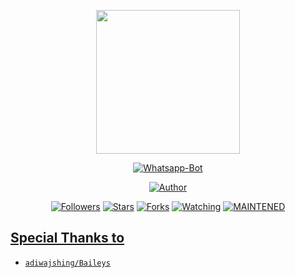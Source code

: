 <p align="center">
<img src="https://raw.githubusercontent.com/MitsuGans/z/main/Gans/images (15).jpeg" width="230" height="230"/>
</p>
<p align="center">
<a href="#"><img title="Whatsapp-Bot" src="https://img.shields.io/badge/Termux Whatsapp Bot-green?colorA=%23ff0000&colorB=%23017e40&style=for-the-badge"></a>
</p>
<p align="center">
<a href="https://github.com/MitsuGans"><img title="Author" src="https://img.shields.io/badge/Author-newbie-red.svg?style=for-the-badge&logo=github"></a>
</p>
<p align="center">
<a href="https://github.com/MitsuGans/followers"><img title="Followers" src="https://img.shields.io/github/followers/MitsuGans?color=blue&style=flat-square"></a>
<a href="https://github.com/MitsuGans/z/stargazers/"><img title="Stars" src="https://img.shields.io/github/stars/MitsuGans/z?color=red&style=flat-square"></a>
<a href="https://github.com/MitsuGans/z/network/members"><img title="Forks" src="https://img.shields.io/github/forks/MitsuGans/z?color=red&style=flat-square"></a>
<a href="https://github.com/MitsuGans/z/watchers"><img title="Watching" src="https://img.shields.io/github/watchers/MitsuGans/z?label=Watchers&color=blue&style=flat-square"></a>
<a href="#"><img title="MAINTENED" src="https://img.shields.io/badge/MAINTENED-YES-blue.svg"</a>
</p>


## Special Thanks to
* [`adiwajshing/Baileys`](https://github.com/adiwajshing/Baileys)

